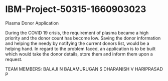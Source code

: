 # IBM-Project-50315-1660903023
Plasma Donor Application

During the COVID 19 crisis, the requirement of plasma became a high priority and the donor count has become low. Saving the donor information and helping the needy by notifying the current donors list, would be a helping hand. In regard to the problem faced, an application is to be built which would take the donor details, store them and inform them upon a request.


TEAM MEMBERS:
BALAJI N
BALAMURUGAN S
DHARANISH V
HARIPRASAD P
